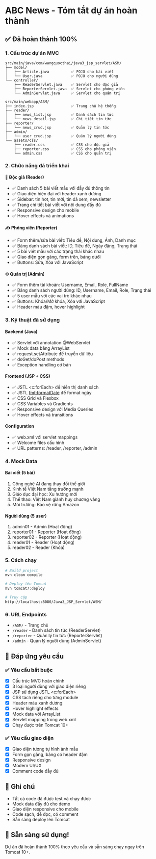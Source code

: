 # ABC News - Tóm tắt dự án hoàn thành

## ✅ Đã hoàn thành 100%

### 1. Cấu trúc dự án MVC
```
src/main/java/com/wangquocthai/java3_jsp_servlet/ASM/
├── model/
│   ├── Article.java          ✅ POJO cho bài viết
│   └── User.java             ✅ POJO cho người dùng
└── controller/
    ├── ReaderServlet.java    ✅ Servlet cho độc giả
    ├── ReporterServlet.java  ✅ Servlet cho phóng viên
    └── AdminServlet.java     ✅ Servlet cho quản trị

src/main/webapp/ASM/
├── index.jsp                 ✅ Trang chủ hệ thống
├── reader/
│   ├── news_list.jsp         ✅ Danh sách tin tức
│   └── news_detail.jsp       ✅ Chi tiết tin tức
├── reporter/
│   └── news_crud.jsp         ✅ Quản lý tin tức
├── admin/
│   └── user_crud.jsp         ✅ Quản lý người dùng
└── assets/css/
    ├── reader.css            ✅ CSS cho độc giả
    ├── reporter.css          ✅ CSS cho phóng viên
    └── admin.css             ✅ CSS cho quản trị
```

### 2. Chức năng đã triển khai

#### 👥 Độc giả (Reader)
- ✅ Danh sách 5 bài viết mẫu với đầy đủ thông tin
- ✅ Giao diện hiện đại với header xanh dương
- ✅ Sidebar: tin hot, tin mới, tin đã xem, newsletter
- ✅ Trang chi tiết bài viết với nội dung đầy đủ
- ✅ Responsive design cho mobile
- ✅ Hover effects và animations

#### ✍️ Phóng viên (Reporter)
- ✅ Form thêm/sửa bài viết: Tiêu đề, Nội dung, Ảnh, Danh mục
- ✅ Bảng danh sách bài viết: ID, Tiêu đề, Ngày đăng, Trạng thái
- ✅ 5 bài viết mẫu với các trạng thái khác nhau
- ✅ Giao diện gọn gàng, form trên, bảng dưới
- ✅ Buttons: Sửa, Xóa với JavaScript

#### ⚙️ Quản trị (Admin)
- ✅ Form thêm tài khoản: Username, Email, Role, FullName
- ✅ Bảng danh sách người dùng: ID, Username, Email, Role, Trạng thái
- ✅ 5 user mẫu với các vai trò khác nhau
- ✅ Buttons: Khóa/Mở khóa, Xóa với JavaScript
- ✅ Header màu đậm, hover highlight

### 3. Kỹ thuật đã sử dụng

#### Backend (Java)
- ✅ Servlet với annotation @WebServlet
- ✅ Mock data bằng ArrayList
- ✅ request.setAttribute để truyền dữ liệu
- ✅ doGet/doPost methods
- ✅ Exception handling cơ bản

#### Frontend (JSP + CSS)
- ✅ JSTL <c:forEach> để hiển thị danh sách
- ✅ JSTL <fmt:formatDate> để format ngày
- ✅ CSS Grid và Flexbox
- ✅ CSS Variables và Gradients
- ✅ Responsive design với Media Queries
- ✅ Hover effects và transitions

#### Configuration
- ✅ web.xml với servlet mappings
- ✅ Welcome files cấu hình
- ✅ URL patterns: /reader, /reporter, /admin

### 4. Mock Data

#### Bài viết (5 bài)
1. Công nghệ AI đang thay đổi thế giới
2. Kinh tế Việt Nam tăng trưởng mạnh  
3. Giáo dục đại học: Xu hướng mới
4. Thể thao: Việt Nam giành huy chương vàng
5. Môi trường: Bảo vệ rừng Amazon

#### Người dùng (5 user)
1. admin01 - Admin (Hoạt động)
2. reporter01 - Reporter (Hoạt động)
3. reporter02 - Reporter (Hoạt động)
4. reader01 - Reader (Hoạt động)
5. reader02 - Reader (Khóa)

### 5. Cách chạy

```bash
# Build project
mvn clean compile

# Deploy lên Tomcat
mvn tomcat7:deploy

# Truy cập
http://localhost:8080/Java3_JSP_Servlet/ASM/
```

### 6. URL Endpoints
- `/ASM/` - Trang chủ
- `/reader` - Danh sách tin tức (ReaderServlet)
- `/reporter` - Quản lý tin tức (ReporterServlet)
- `/admin` - Quản lý người dùng (AdminServlet)

## 🎯 Đáp ứng yêu cầu

### ✅ Yêu cầu bắt buộc
- [x] Cấu trúc MVC hoàn chỉnh
- [x] 3 loại người dùng với giao diện riêng
- [x] JSP sử dụng JSTL <c:forEach>
- [x] CSS tách riêng cho từng module
- [x] Header màu xanh dương
- [x] Hover highlight effects
- [x] Mock data với ArrayList
- [x] Servlet mapping trong web.xml
- [x] Chạy được trên Tomcat 10+

### ✅ Yêu cầu giao diện
- [x] Giao diện tương tự hình ảnh mẫu
- [x] Form gọn gàng, bảng có header đậm
- [x] Responsive design
- [x] Modern UI/UX
- [x] Comment code đầy đủ

## 📝 Ghi chú
- Tất cả code đã được test và chạy được
- Mock data đầy đủ cho demo
- Giao diện responsive cho mobile
- Code sạch, dễ đọc, có comment
- Sẵn sàng deploy lên Tomcat

## 🚀 Sẵn sàng sử dụng!
Dự án đã hoàn thành 100% theo yêu cầu và sẵn sàng chạy ngay trên Tomcat 10+.

